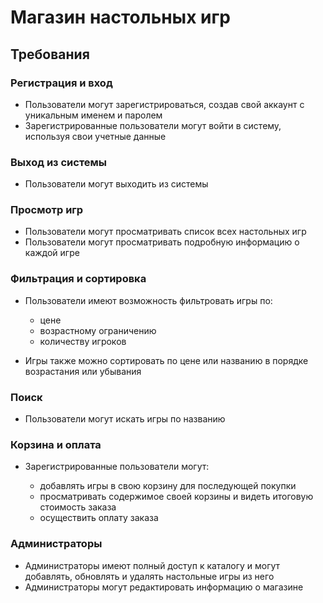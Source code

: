 # Магазин настольных игр

## Требования

### Регистрация и вход

* Пользователи могут зарегистрироваться, создав свой аккаунт с уникальным именем и паролем
* Зарегистрированные пользователи могут войти в систему, используя свои учетные данные

### Выход из системы

* Пользователи могут выходить из системы

### Просмотр игр

* Пользователи могут просматривать список всех настольных игр
* Пользователи могут просматривать подробную информацию о каждой игре

### Фильтрация и сортировка

* Пользователи имеют возможность фильтровать игры по:
  * цене
  * возрастному ограничению
  * количеству игроков

* Игры также можно сортировать по цене или названию в порядке возрастания или убывания

### Поиск

* Пользователи могут искать игры по названию

### Корзина и оплата

* Зарегистрированные пользователи могут:

  * добавлять игры в свою корзину для последующей покупки
  * просматривать содержимое своей корзины и видеть итоговую стоимость заказа
  * осуществить оплату заказа
 
### Администраторы

* Администраторы имеют полный доступ к каталогу и могут добавлять, обновлять и удалять настольные игры из него
* Администраторы могут редактировать информацию о магазине
